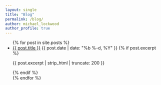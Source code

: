 ```yaml
---
layout: single
title: "Blog"
permalink: /blog/
author: michael_lockwood
author_profile: true
---
```


<ul class="post-list">
{% for post in site.posts %}
  <li>
    <a href="{{ post.url | relative_url }}">{{ post.title }}</a>
    <span class="page__meta">{{ post.date | date: "%b %-d, %Y" }}</span>
    {% if post.excerpt %}<p>{{ post.excerpt | strip_html | truncate: 200 }}</p>{% endif %}
  </li>
{% endfor %}
</ul>
